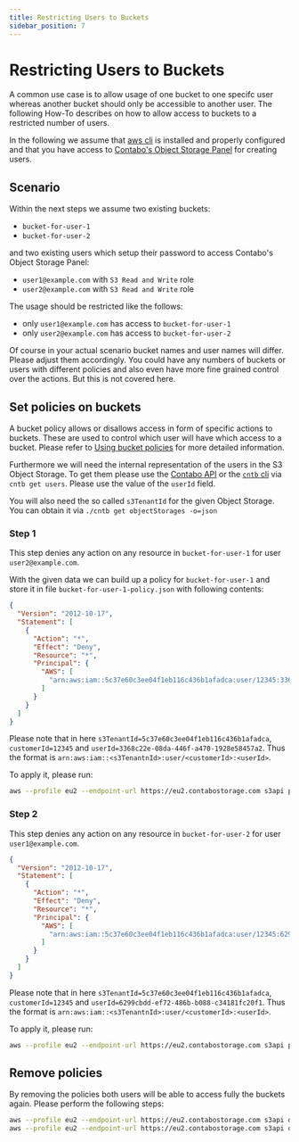 ```yaml
---
title: Restricting Users to Buckets
sidebar_position: 7
---
```


# Restricting Users to Buckets

A common use case is to allow usage of one bucket to one specifc user whereas another bucket should only be accessible to another user. The following How-To describes on how to allow access to buckets to a restricted number of users.

In the following we assume that [aws cli](/docs/Object-Storage/Tools/aws-cli) is installed and properly configured and that you have access to [Contabo's Object Storage Panel](https://my.contabo.com/object_storage) for creating users.

## Scenario

Within the next steps we assume two existing buckets:

* `bucket-for-user-1`
* `bucket-for-user-2`

and two existing users which setup their password to access Contabo's Object Storage Panel:

* `user1@example.com` with `S3 Read and Write` role
* `user2@example.com` with `S3 Read and Write` role

The usage should be restricted like the follows:

* only `user1@example.com` has access to `bucket-for-user-1`
* only `user2@example.com` has access to `bucket-for-user-2`

Of course in your actual scenario bucket names and user names will differ. Please adjust them accordingly. You could have any numbers of buckets or users with different policies and also even have more fine grained control over the actions. But this is not covered here.

## Set policies on buckets

A bucket policy allows or disallows access in form of specific actions to buckets. These are used to control which user will have which access to a bucket. Please refer to [Using bucket policies](https://docs.aws.amazon.com/AmazonS3/latest/userguide/bucket-policies.html) for more detailed information.

Furthermore we will need the internal representation of the users in the S3 Object Storage. To get them please use the [Contabo API](https://api.contabo.com/#operation/retrieveUserList) or the [`cntb` cli](https://github.com/contabo/cntb) via `cntb get users`. Please use the value of the `userId` field.

You will also need the so called `s3TenantId` for the given Object Storage. You can obtain it via `./cntb get objectStorages -o=json`

### Step 1

This step denies any action on any resource in `bucket-for-user-1` for user `user2@example.com`.

With the given data we can build up a policy for `bucket-for-user-1` and store it in file `bucket-for-user-1-policy.json` with following contents:

```json title="bucket-for-user-1-policy.json"
{
  "Version": "2012-10-17",
  "Statement": [
    {
      "Action": "*",
      "Effect": "Deny",
      "Resource": "*",
      "Principal": {
        "AWS": [
          "arn:aws:iam::5c37e60c3ee04f1eb116c436b1afadca:user/12345:3368c22e-08da-446f-a470-1928e58457a2"
        ]
      }
    }
  ]
}
```

Please note that in here `s3TenantId=5c37e60c3ee04f1eb116c436b1afadca`, `customerId=12345` and `userId=3368c22e-08da-446f-a470-1928e58457a2`. Thus the format is `arn:aws:iam::<s3TenantnId>:user/<customerId>:<userId>`.

To apply it, please run:

```bash
aws --profile eu2 --endpoint-url https://eu2.contabostorage.com s3api put-bucket-policy --bucket bucket-for-user-1 --policy file://bucket-for-user-1-policy.json
```

### Step 2

This step denies any action on any resource in `bucket-for-user-2` for user `user1@example.com`.

```json title="bucket-for-user-2-policy.json"
{
  "Version": "2012-10-17",
  "Statement": [
    {
      "Action": "*",
      "Effect": "Deny",
      "Resource": "*",
      "Principal": {
        "AWS": [
          "arn:aws:iam::5c37e60c3ee04f1eb116c436b1afadca:user/12345:6299cbdd-ef72-486b-b088-c34181fc20f1"
        ]
      }
    }
  ]
}
```

Please note that in here `s3TenantId=5c37e60c3ee04f1eb116c436b1afadca`, `customerId=12345` and `userId=6299cbdd-ef72-486b-b088-c34181fc20f1`. Thus the format is `arn:aws:iam::<s3TenantnId>:user/<customerId>:<userId>`.

To apply it, please run:

```bash
aws --profile eu2 --endpoint-url https://eu2.contabostorage.com s3api put-bucket-policy --bucket bucket-for-user-2 --policy file://bucket-for-user-2-policy.json
```

## Remove policies

By removing the policies both users will be able to access fully the buckets again. Please perform the following steps:

```bash
aws --profile eu2 --endpoint-url https://eu2.contabostorage.com s3api delete-bucket-policy --bucket bucket-for-user-1
aws --profile eu2 --endpoint-url https://eu2.contabostorage.com s3api delete-bucket-policy --bucket bucket-for-user-2
```
